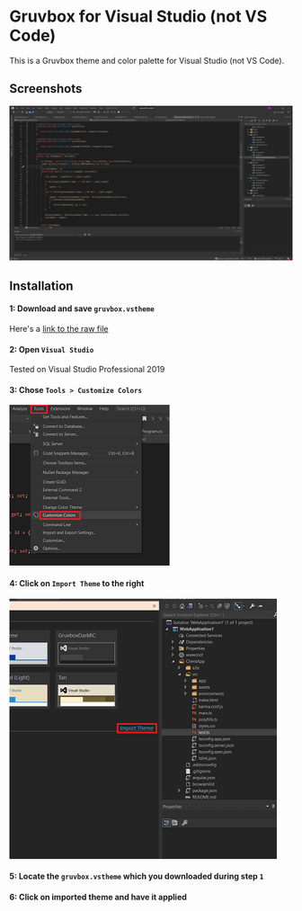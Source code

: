 # Gruvbox for Visual Studio (not VS Code)
This is a Gruvbox theme and color palette for Visual Studio (not VS Code).

## Screenshots
![C#](https://github.com/henkla/gruvbox-visualstudio-not-code/blob/main/Screenshots/screenshot1.png?raw=true)

## Installation

#### 1: Download and save `gruvbox.vstheme`
Here's a [link to the raw file](https://github.com/henkla/gruvbox-visualstudio-not-code/blob/main/gruvbox.vstheme?raw=true)

#### 2: Open `Visual Studio`
Tested on Visual Studio Professional 2019

#### 3: Chose `Tools > Customize Colors`
![Step 3](https://github.com/henkla/gruvbox-visualstudio-not-code/blob/main/Installation/step3.png?raw=true)

#### 4: Click on `Import Theme` to the right
![Step 4](https://github.com/henkla/gruvbox-visualstudio-not-code/blob/main/Installation/step4.png?raw=true)

#### 5: Locate the `gruvbox.vstheme` which you downloaded during step `1`

#### 6: Click on imported theme and have it applied
